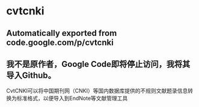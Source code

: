 # cvtcnki
Automatically exported from code.google.com/p/cvtcnki
----------
**我不是原作者，Google Code即将停止访问，我将其导入Github。**
-----------
CvtCNKI可以将中国期刊网（CNKI）等国内数据库提供的不规则文献题录信息转换为标准格式，以便导入到EndNote等文献管理工具

